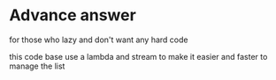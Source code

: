 # Advance answer

for those who lazy and don't want any hard code 

this code base use a lambda and stream to make it easier and faster to manage the list
